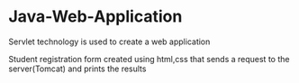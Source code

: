 # Java-Web-Application
Servlet technology is used to create a web application

Student registration form created using html,css that sends a request to the server(Tomcat) and prints the results 
